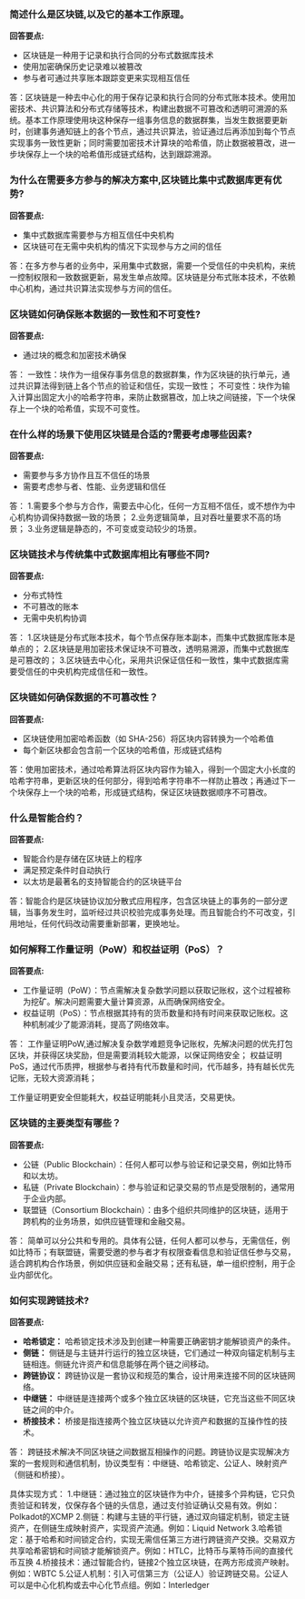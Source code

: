 
### 简述什么是区块链,以及它的基本工作原理。

**回答要点:**

- 区块链是一种用于记录和执行合同的分布式数据库技术
- 使用加密确保历史记录难以被篡改
- 参与者可通过共享账本跟踪变更来实现相互信任

答：区块链是一种去中心化的用于保存记录和执行合同的分布式账本技术。使用加密技术、共识算法和分布式存储等技术，构建出数据不可篡改和透明可溯源的系统。基本工作原理使用块这种保存一组事务信息的数据群集，当发生数据要更新时，创建事务通知链上的各个节点，通过共识算法，验证通过后再添加到每个节点实现事务一致性更新；同时需要加密技术计算块的哈希值，防止数据被篡改，进一步块保存上一个块的哈希值形成链式结构，达到跟踪溯源。

### 为什么在需要多方参与的解决方案中,区块链比集中式数据库更有优势?

**回答要点:**

- 集中式数据库需要参与方相互信任中央机构
- 区块链可在无需中央机构的情况下实现参与方之间的信任

答：在多方参与者的业务中，采用集中式数据，需要一个受信任的中央机构，来统一控制权限和一致数据更新，易发生单点故障。区块链是分布式账本技术，不依赖中心机构，通过共识算法实现参与方间的信任。

### 区块链如何确保账本数据的一致性和不可变性?

**回答要点:**

- 通过块的概念和加密技术确保

答：
一致性：块作为一组保存事务信息的数据群集，作为区块链的执行单元，通过共识算法得到链上各个节点的验证和信任，实现一致性；
不可变性：块作为输入计算出固定大小的哈希字符串，来防止数据篡改，加上块之间链接，下一个块保存上一个块的哈希值，实现不可变性。


### 在什么样的场景下使用区块链是合适的?需要考虑哪些因素?

**回答要点:**

- 需要参与多方协作且互不信任的场景
- 需要考虑参与者、性能、业务逻辑和信任

答：
1.需要多个参与方合作，需要去中心化，任何一方互相不信任，或不想作为中心机构协调保持数据一致的场景；
2.业务逻辑简单，且对吞吐量要求不高的场景；
3.业务逻辑是静态的，不可变或变动较少的场景。

### 区块链技术与传统集中式数据库相比有哪些不同?

**回答要点:**

- 分布式特性
- 不可篡改的账本
- 无需中央机构协调

答：
1.区块链是分布式账本技术，每个节点保存账本副本，而集中式数据库账本是单点的；
2.区块链是用加密技术保证块不可篡改，透明易溯源，而集中式数据库是可篡改的；
3.区块链去中心化，采用共识保证信任和一致性，集中式数据库需要受信任的中央机构完成信任和一致性。

### 区块链如何确保数据的不可篡改性？

**回答要点:**

- 区块链使用加密哈希函数（如 SHA-256）将区块内容转换为一个哈希值
- 每个新区块都会包含前一个区块的哈希值，形成链式结构

答：使用加密技术，通过哈希算法将区块内容作为输入，得到一个固定大小长度的哈希字符串，更新区块的任何部分，得到哈希字符串不一样防止篡改；再通过下一个块保存上一个块的哈希，形成链式结构，保证区块链数据顺序不可篡改。

### 什么是智能合约？

**回答要点:**

- 智能合约是存储在区块链上的程序
- 满足预定条件时自动执行
- 以太坊是最著名的支持智能合约的区块链平台

答：智能合约是区块链协议加分散式应用程序，包含区块链上的事务的一部分逻辑，当事务发生时，监听经过共识校验完成事务处理。而且智能合约不可改变，引用地址，任何代码改动需要重新部署，更换地址。

### 如何解释工作量证明（PoW）和权益证明（PoS）？

**回答要点:**

- 工作量证明（PoW）：节点需解决复杂数学问题以获取记账权，这个过程被称为挖矿。解决问题需要大量计算资源，从而确保网络安全。
- 权益证明（PoS）：节点根据其持有的货币数量和持有时间来获取记账权。这种机制减少了能源消耗，提高了网络效率。

答：
工作量证明PoW,通过解决复杂数学难题竞争记账权，先解决问题的优先打包区块，并获得区块奖励，但是需要消耗较大能源，以保证网络安全；
权益证明PoS，通过代币质押，根据参与者持有代币数量和时间，代币越多，持有越长优先记账，无较大资源消耗；

工作量证明更安全但能耗大，权益证明能耗小且灵活，交易更快。

### 区块链的主要类型有哪些？

**回答要点:**

- 公链（Public Blockchain）：任何人都可以参与验证和记录交易，例如比特币和以太坊。
- 私链（Private Blockchain）：参与验证和记录交易的节点是受限制的，通常用于企业内部。
- 联盟链（Consortium Blockchain）：由多个组织共同维护的区块链，适用于跨机构的业务场景，如供应链管理和金融交易。

答：
简单可以分公共和专用的。具体有公链，任何人都可以参与，无需信任，例如比特币；有联盟链，需要受邀的参与者才有权限查看信息和验证信任参与交易，适合跨机构合作场景，例如供应链和金融交易；还有私链，单一组织控制，用于企业内部优化。

### 如何实现跨链技术?

**回答要点:**

- **哈希锁定：** 哈希锁定技术涉及到创建一种需要正确密钥才能解锁资产的条件。
- **侧链：** 侧链是与主链并行运行的独立区块链，它们通过一种双向锚定机制与主链相连。侧链允许资产和信息能够在两个链之间移动。
- **跨链协议：** 跨链协议是一套协议和规范的集合，设计用来连接不同的区块链网络。
- **中继链：** 中继链是连接两个或多个独立区块链的区块链，它充当这些不同区块链之间的中介。
- **桥接技术：** 桥接是指连接两个独立区块链以允许资产和数据的互操作性的技术。

答：
跨链技术解决不同区块链之间数据互相操作的问题。跨链协议是实现解决方案的一套规则和通信机制，协议类型有：中继链、哈希锁定、公证人、映射资产（侧链和桥接）。

具体实现方式：
1.中继链：通过独立的区块链作为中介，链接多个异构链，它只负责验证和转发，仅保存各个链的头信息，通过支付验证确认交易有效。例如：Polkadot的XCMP
2.侧链：构建与主链的平行链，通过双向锚定机制，锁定主链资产，在侧链生成映射资产，实现资产流通。例如：Liquid Network
3.哈希锁定：基于哈希和时间锁定合约，实现无需信任第三方进行跨链资产交换。交易双方共享哈希密钥和时间锁才能解锁资产。例如：HTLC，比特币与莱特币间的直接代币互换
4.桥接技术：通过智能合约，链接2个独立区块链，在两方形成资产映射。例如：WBTC
5.公证人机制：引入可信第三方（公证人）验证跨链交易。公证人可以是中心化机构或去中心化节点组。例如：Interledger